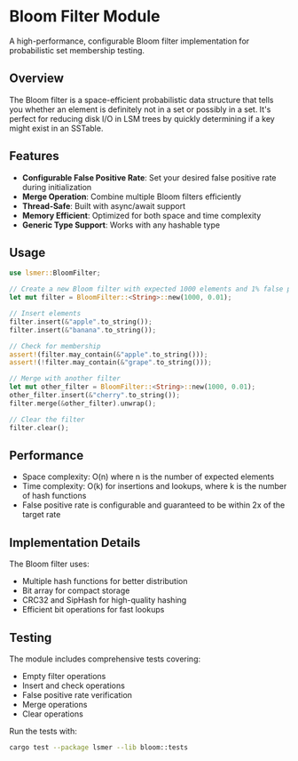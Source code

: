# Bloom Filter Module

A high-performance, configurable Bloom filter implementation for probabilistic set membership testing.

## Overview

The Bloom filter is a space-efficient probabilistic data structure that tells you whether an element is definitely not in a set or possibly in a set. It's perfect for reducing disk I/O in LSM trees by quickly determining if a key might exist in an SSTable.

## Features

- **Configurable False Positive Rate**: Set your desired false positive rate during initialization
- **Merge Operation**: Combine multiple Bloom filters efficiently
- **Thread-Safe**: Built with async/await support
- **Memory Efficient**: Optimized for both space and time complexity
- **Generic Type Support**: Works with any hashable type

## Usage

```rust
use lsmer::BloomFilter;

// Create a new Bloom filter with expected 1000 elements and 1% false positive rate
let mut filter = BloomFilter::<String>::new(1000, 0.01);

// Insert elements
filter.insert(&"apple".to_string());
filter.insert(&"banana".to_string());

// Check for membership
assert!(filter.may_contain(&"apple".to_string()));
assert!(!filter.may_contain(&"grape".to_string()));

// Merge with another filter
let mut other_filter = BloomFilter::<String>::new(1000, 0.01);
other_filter.insert(&"cherry".to_string());
filter.merge(&other_filter).unwrap();

// Clear the filter
filter.clear();
```

## Performance

- Space complexity: O(n) where n is the number of expected elements
- Time complexity: O(k) for insertions and lookups, where k is the number of hash functions
- False positive rate is configurable and guaranteed to be within 2x of the target rate

## Implementation Details

The Bloom filter uses:

- Multiple hash functions for better distribution
- Bit array for compact storage
- CRC32 and SipHash for high-quality hashing
- Efficient bit operations for fast lookups

## Testing

The module includes comprehensive tests covering:

- Empty filter operations
- Insert and check operations
- False positive rate verification
- Merge operations
- Clear operations

Run the tests with:

```bash
cargo test --package lsmer --lib bloom::tests
```
